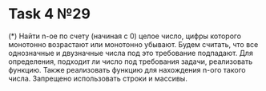 # Task 4 №29
(*) Найти n-ое по счету (начиная с 0) целое число, цифры которого монотонно возрастают или монотонно убывают. Будем считать, что все однозначные и двузначные числа под это требование подпадают. Для определения, подходит ли число под требования задачи, реализовать функцию. Также реализовать функцию для нахождения n-ого такого числа. Запрещено использовать строки и массивы. 
